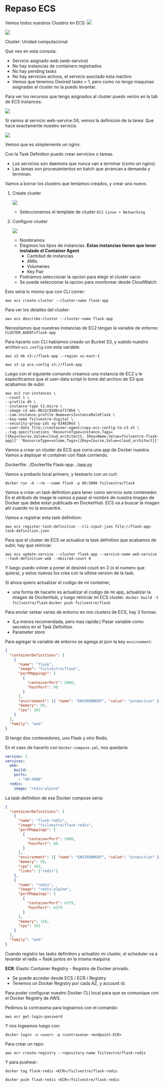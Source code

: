 # Repaso ECS

Vemos todos nuestros Clusters en ECS: ![](images/repaso/ecs.png)

![](images/repaso/cluster-ecs.png)

Cluster: Unidad computacional

Que veo en esta consola:

- Servicio asignado web (web-service)
- No hay instancias de containers registrados
- No hay pending tasks
- No hay servicios activos, el servicio asociado esta inactivo
- Vemos que tenemos Desired tasks = 1, pero como no tengo maquinas asignadas al
  cluster no la puedo levantar.

Para ver los recursos que tengo asignados al cluster puedo verlos en la tab de
ECS Instances:

![](images/repaso/ecs-inst.png)

Si vamos al servicio web-service:34, vemos la definicion de la tarea: Que hace
exactamente nuestro servicio.

![](images/repaso/web-service-34.png)

Vemos que es simplemente un nginx.

Con la Task Definition puedo crear servicios o tareas.

- Los servicios son daemons que nunca van a terminar (como un nginx).
- Las tareas son procesamientos en batch que arrancan a demanda y terminan.

Vamos a borrar los clusters que teniamos creados, y crear uno nuevo.

1. Create cluster

   ![](images/repaso/create-cluster-1.png)

   - Seleccionamos el template de cluster `EC2 Linux + Networking`

2. Configure cluster

   ![](images/repaso/create-cluster-config.png)

   - Nombramos
   - Elegimos los tipos de instancias. **Estas instancias tienen que tener
     instalado el Container Agent**
     - Cantidad de instancias
     - AMIs
     - Volumenes
     - Key Pair
   - Podriamos seleccionar la opcion para elegir el cluster vacio
   - Se puede seleccionar la opcion para monitorear desde CloudWatch

Esto seria lo mismo que con CLI correr:

`aws ecs create-cluster --cluster-name flask-app`

Para ver los detalles del cluster:

`aws ecs describe-cluster --cluster-name flask-app`

Necesitamos que nuestras instancias de EC2 tengan la variable de entorno:
`CLUSTER_AGENT=flask-app`

Para hacerlo con CLI habiamos creado un Bucket S3, y subido nuestro archivo
`ecs.config` con esta variable.

`aws s3 mb s3://flask-app --region us-east-1`

`aws s3 cp ecs.config s3://flask-app`

Luego con el siguiente comando creamos una instancia de EC2 y le especificamos
que el user-data script lo tome del archivo de S3 que acabamos de subir:

```shell script
aws ec2 run-instances \
--count 1 \
--profile dh \
--instance-type t2.micro \
--image-id ami-0b22c910bce7178b6 \
--iam-instance-profile Name=ecsInstanceRoleFlask \
--key-name fsilvestre-digital \
--security-group-ids sg-934830e5 \
--user-data file://container-agent/copy-ecs-config-to-s3.sh \
--tag-specifications 'ResourceType=instance,Tags=[{Key=Course,Value=cloud_architect}, {Key=Name,Value=fsilvestre-flask-app}]' 'ResourceType=volume,Tags=[{Key=Course,Value=cloud_architect}]'
```

Vamos a crear un cluster de ECS que corra una app de Docker nuestra. Vamos a
deployar el container con flask corriendo.

Dockerfile: ./Dockerfile Flask-app: ./app.py

Vamos a probarlo local primero, y testearlo con un curl:

```shell script
docker run -d --rm --name flask -p 80:5000 fsilvestre/flask
```

Vamos a crear un task definition para tener como servicio este contenedor. En el
atributo de image le vamos a pasar el nombre de nuestra imagen de Docker que
debe estar publicada en DockerHub. ECS va a buscar la imagen ahi cuando no la
encuentre.

Vamos a registrar esta task definition:

```shell script
aws ecs register-task-definition --cli-input-json file://flask-app-task-definition.json
```

Para que el cluster de ECS se actualice la task definition que acabamos de
subir, hay que reiniciar.

```shell script
aws ecs update-service --cluster flask-app --service-name web-service --task-definition web --desired-count 0
```

Y luego puedo volver a poner el desired count en 3 (o el numero que quiera), y
estos nuevos los crea con la ultima version de la task.

Si ahora quiero actualizar el codigo de mi container,

- una forma de hacerlo es actualizar el codigo de mi app, actualizar la imagen
  de DockerHub, y luego reiniciar mi ECS cluster.
  `docker build -t fsilvestre/flask` `docker push fsilvestre/flask`

Para enviar setear varias de entorno en mis clusters de ECS, hay 3 formas:

- (La menos recomendada, pero mas rapida:) Pasar variable como secretos en el
  Task Definition
- Parameter store

Para agregar la variable de entorno se agrega al json la key `environment`:

```json
{
  "containerDefinitions": [
    {
      "name": "flask",
      "image": "fsilvestre/flask",
      "portMappings": [
        {
          "containerPort": 5000,
          "hostPort": 80
        }
      ],
      "environment": [{ "name": "ENVIRONMENT", "value": "production" }],
      "memory": 50,
      "cpu": 102
    }
  ],
  "family": "web"
}
```

Si tengo dos contenedores, uno Flask y otro Redis.

En el caso de hacerlo con `Docker-compose.yml`, nos quedaria:

```yaml
version: 3
services:
  web:
    build: .
    ports:
      - "80:5000"
  redis:
    image: "redis:alpine"
```

La task-definition de ese Docker compose seria:

```json
{
  "containerDefinitions": [
    {
      "name": "flask-redis",
      "image": "fsilvestre/flask-redis",
      "portMappings": [
        {
          "containerPort": 5000,
          "hostPort": 80
        }
      ],
      "environment": [{ "name": "ENVIRONMENT", "value": "production" }],
      "memory": 50,
      "cpu": 102,
      "links": ["redis"]
    },
    {
      "name": "redis",
      "image": "redis:alpine",
      "portMappings": [
        {
          "containerPort": 6379,
          "hostPort": 6379
        }
      ],
      "memory": 150,
      "cpu": 102
    }
  ],
  "family": "web"
}
```

Cuando registro las tasks definition y actualizo mi cluster, el scheduler va a
levantar el redis + flask juntos en la misma maquina.

**ECR**: Elastic Container Registry - Registro de Docker privado.

- Se puede acceder desde ECS / ECR / Registry
- Tenemos un Docker Registry por cada AZ, y account id.

Para poder configurar nuestro Docker CLI local para que se comunique con el
Docker Registry de AWS.

Pedimos la contrasena para logearnos con el comando:

`aws ecr get-login-password`

Y nos logeamos luego con:

`docker login -u <user> -p <contrasena> <endpoint-ECR>`

Para crear un repo:

```shell script
aws ecr create-registry --repository-name fsilvestre/flask-redis
```

Y para pushear:

```shell script
docker tag flask-redis <ECR>/fsilvestre/flask-redis

docker push flask-redis <ECR>/fsilvestre/flask-redis
```
